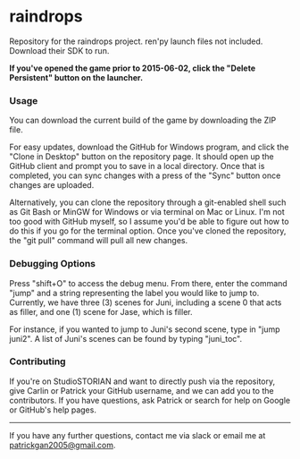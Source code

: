 # raindrops


Repository for the raindrops project.
ren'py launch files not included.
Download their SDK to run.

**If you've opened the game prior to 2015-06-02, click the "Delete Persistent" button on the launcher.**


### Usage

You can download the current build of the game by downloading the ZIP file.

For easy updates, download the GitHub for Windows program, and click the "Clone in Desktop" button on the repository page. It should open up the GitHub client and prompt you to save in a local directory. Once that is completed, you can sync changes with a press of the "Sync" button once changes are uploaded.

Alternatively, you can clone the repository through a git-enabled shell such as Git Bash or MinGW for Windows or via terminal on Mac or Linux. I'm not too good with GitHub myself, so I assume you'd be able to figure out how to do this if you go for the terminal option. Once you've cloned the repository, the "git pull" command will pull all new changes.


### Debugging Options

Press "shift+O" to access the debug menu. From there, enter the command "jump" and a string representing the label you would like to jump to. Currently, we have three (3) scenes for Juni, including a scene 0 that acts as filler, and one (1) scene for Jase, which is filler. 

For instance, if you wanted to jump to Juni's second scene, type in "jump juni2". A list of Juni's scenes can be found by typing "juni_toc".

### Contributing

If you're on StudioSTORIAN and want to directly push via the repository, give Carlin or Patrick your GitHub username, and we can add you to the contributors. If you have questions, ask Patrick or search for help on Google or GitHub's help pages.


---

If you have any further questions, contact me via slack or email me at patrickgan2005@gmail.com.